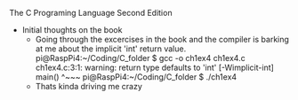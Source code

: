 The C Programing Language Second Edition 
- Initial thoughts on the book
  - Going through the excercises in the book and the compiler is barking at me about the implicit 'int' return value. 
     pi@RaspPi4:~/Coding/C_folder $ gcc -o ch1ex4 ch1ex4.c 
     ch1ex4.c:3:1: warning: return type defaults to 'int' [-Wimplicit-int]
     main()
     ^~~~
pi@RaspPi4:~/Coding/C_folder $ ./ch1ex4 
  - Thats kinda driving me crazy
